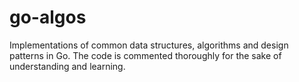 # go-algos

Implementations of common data structures, algorithms and design patterns in Go. The code is commented thoroughly for
the sake of understanding and learning.
